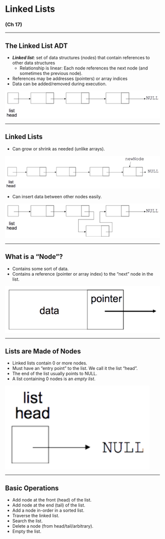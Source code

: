 # Linked Lists

### (Ch 17) 

---

## The Linked List ADT
* **_Linked list_**: set of data structures (_nodes_) that contain references to other data structures
    - Relationship is linear:  Each node references the next node (and sometimes the previous node).
* References may be addresses (pointers) or array indices
* Data can be added/removed during execution.

![linked list](https://raw.githubusercontent.com/jcausey-astate/CS2124_lecture_notes/master/assets/images/LinkedList/LinkedList.svg?sanitize=true)

---

## Linked Lists

* Can grow or shrink as needed (unlike arrays).

![linked list](https://raw.githubusercontent.com/jcausey-astate/CS2124_lecture_notes/master/assets/images/LinkedList/LinkedList_add_end.svg?sanitize=true)

* Can insert data between other nodes easily.

![linked list](https://raw.githubusercontent.com/jcausey-astate/CS2124_lecture_notes/master/assets/images/LinkedList/LinkedList_add_mid.svg?sanitize=true)

---

## What is a “Node”?

* Contains some sort of data.
* Contains a reference (pointer or array index) to the “next” node in the list.

![linked list](https://raw.githubusercontent.com/jcausey-astate/CS2124_lecture_notes/master/assets/images/LinkedList/LinkedList_node.svg?sanitize=true)

---

## Lists are Made of Nodes

* Linked lists contain 0 or more nodes.
* Must have an “entry point” to the list.  We call it the list “head”.
* The end of the list usually points to NULL.
* A list containing 0 nodes is an _empty list_.

![linked list](https://raw.githubusercontent.com/jcausey-astate/CS2124_lecture_notes/master/assets/images/LinkedList/LinkedList_empty.svg?sanitize=true)

---

## Basic Operations

* Add node at the front (head) of the list.
* Add node at the end (tail) of the list.
* Add a node in-order in a sorted list.
* Traverse the linked list.
* Search the list.
* Delete a node (from head/tail/arbitrary).
* Empty the list.


